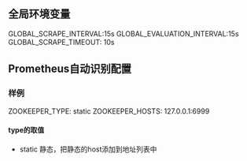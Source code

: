 ## 全局环境变量
GLOBAL_SCRAPE_INTERVAL:15s
GLOBAL_EVALUATION_INTERVAL:15s
GLOBAL_SCRAPE_TIMEOUT: 10s
## Prometheus自动识别配置
### 样例
ZOOKEEPER_TYPE: static
ZOOKEEPER_HOSTS: 127.0.0.1:6999
#### type的取值
- static 静态，把静态的host添加到地址列表中